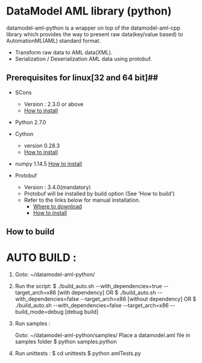 # DataModel AML library (python)
datamodel-aml-python is a wrapper on top of the datamodel-aml-cpp library which provides the way to present raw data(key/value based) to AutomationML(AML) standard format.
 - Transform raw data to AML data(XML).
 - Serialization / Deserialization AML data using protobuf.
 
 ## Prerequisites for linux[32 and 64 bit]##
- SCons
  - Version : 2.3.0 or above
  - [How to install](http://scons.org/doc/2.3.0/HTML/scons-user/c95.html)
- Python 2.7.0
- Cython 
  - version 0.28.3
  - [How to install]($ "sudo pip install Cython")
- numpy 1.14.5
  [How to install]($ "sudo pip install numpy") 

- Protobuf
  - Version : 3.4.0(mandatory)
  - Protobuf will be installed by build option (See 'How to build')
  - Refer to the links below for manual installation.
    - [Where to download](https://github.com/google/protobuf/releases/tag/v3.4.0)
    - [How to install](https://github.com/google/protobuf/blob/master/src/README.md)
	
	
## How to build ##

AUTO BUILD : 
===============
1. Goto: ~/datamodel-aml-python/
2. Run the script:
	$ ./build_auto.sh --with_dependencies=true --target_arch=x86 [with dependency]
		OR
	$ ./build_auto.sh --with_dependencies=false --target_arch=x86 [without dependency]
		OR
	$ ./build_auto.sh --with_dependencies=false --target_arch=x86 --build_mode=debug [debug build]
3. Run samples : 

	Goto: ~/datamodel-aml-python/samples/
	Place a datamodel.aml file in samples folder
	$ python samples.python
4. Run unittests : 
	$ cd unittests
	$ python amlTests.py
